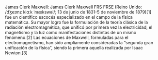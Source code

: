 James Clerk Maxwell: James Clerk Maxwell FRS FRSE (Reino Unido: /d͡ʒeɪmz klɑːk ˈmækswəl/; 13 de junio de 1831-5 de noviembre de 1879)[1]​ fue un científico escocés especializado en el campo de la física matemática. Su mayor logro fue la formulación de la teoría clásica de la radiación electromagnética, que unificó por primera vez la electricidad, el magnetismo y la luz como manifestaciones distintas de un mismo fenómeno.[2]​ Las ecuaciones de Maxwell, formuladas para el electromagnetismo, han sido ampliamente consideradas la “segunda gran unificación de la física”, siendo la primera aquella realizada por Isaac Newton.[3]​

